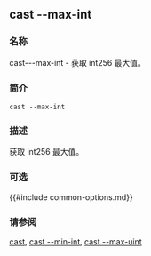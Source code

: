 ## cast --max-int

### 名称

cast---max-int - 获取 int256 最大值。

### 简介

``cast --max-int``

### 描述

获取 int256 最大值。

### 可选

{{#include common-options.md}}

### 请参阅

[cast](./cast.md), [cast --min-int](./cast--min-int.md), [cast --max-uint](./cast--max-uint.md)
